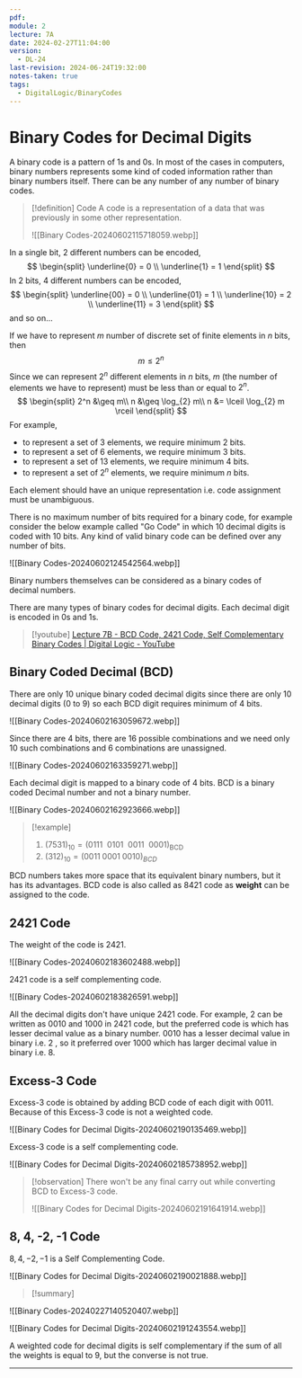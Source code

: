 ```yaml
---
pdf: 
module: 2
lecture: 7A
date: 2024-02-27T11:04:00
version:
  - DL-24
last-revision: 2024-06-24T19:32:00
notes-taken: true
tags:
  - DigitalLogic/BinaryCodes
---
```

# Binary Codes for Decimal Digits

A binary code is a pattern of 1s and 0s. In most of the cases in computers, binary numbers represents some kind of coded information rather than binary numbers itself. There can be any number of any number of binary codes.

> [!definition] Code
> A code is a representation of a data that was previously in some other representation.
> 
> ![[Binary Codes-20240602115718059.webp]]

In a single bit, 2 different numbers can be encoded,
$$
\begin{split}
\underline{0} = 0 \\
\underline{1} = 1
\end{split}
$$
In 2 bits, 4 different numbers can be encoded,
$$
\begin{split}
\underline{00} = 0 \\
\underline{01} = 1 \\
\underline{10} = 2 \\
\underline{11} = 3 
\end{split}
$$
and so on...

If we have to represent $m$ number of discrete set of finite elements in $n$ bits, then
$$
m \leq 2^n
$$
Since we can represent $2^n$ different elements in $n$ bits, $m$ (the number of elements we have to represent) must be less than or equal to $2^n$.
$$
\begin{split}
2^n &\geq m\\
n &\geq \log_{2} m\\
n &= \lceil \log_{2} m  \rceil
\end{split}
$$
For example, 
- to represent a set of $3$ elements, we require minimum $2$ bits.
- to represent a set of $6$ elements, we require minimum $3$ bits.
- to represent a set of $13$ elements, we require minimum $4$ bits.
- to represent a set of $2^n$ elements, we require minimum $n$ bits.

Each element should have an unique representation i.e. code assignment must be unambiguous.

There is no maximum number of bits required for a binary code, for example consider the below example called "Go Code" in which 10 decimal digits is coded with 10 bits. Any kind of valid binary code can be defined over any number of bits.

![[Binary Codes-20240602124542564.webp]]

Binary numbers themselves can be considered as a binary codes of decimal numbers.

There are many types of binary codes for decimal digits. Each decimal digit is encoded in 0s and 1s.

> [!youtube] 
> [Lecture 7B - BCD Code, 2421 Code, Self Complementary Binary Codes | Digital Logic - YouTube](https://www.youtube.com/watch?v=33sBA5oyXek)

## Binary Coded Decimal (BCD)

There are only 10 unique binary coded decimal digits since there are only 10 decimal digits (0 to 9) so each BCD digit requires minimum of 4 bits.

![[Binary Codes-20240602163059672.webp]]

Since there are 4 bits, there are 16 possible combinations and we need only 10 such combinations and 6 combinations are unassigned.

![[Binary Codes-20240602163359271.webp]]

Each decimal digit is mapped to a binary code of 4 bits. BCD is a binary coded Decimal number and not a binary number.

![[Binary Codes-20240602162923666.webp]]

> [!example] 
> 1. $(7531)_{10} = (0111\:\: 0101\:\: 0011\:\: 0001)_{\text{BCD}}$
> 2. $(312)_{10} = (0011\; 0001\; 0010)_{BCD}$

BCD numbers takes more space that its equivalent binary numbers, but it has its advantages. 
BCD code is also called as $8421$ code as **weight** can be assigned to the code.

## 2421 Code

The weight of the code is 2421. 

![[Binary Codes-20240602183602488.webp]]

2421 code is a self complementing code.

![[Binary Codes-20240602183826591.webp]]

All the decimal digits don't have unique 2421 code. For example, $2$ can be written as $0010$ and $1000$ in 2421 code, but the preferred code is which has lesser decimal value as a binary number.
$0010$ has a lesser decimal value in binary i.e. $2$ , so it preferred over $1000$ which has larger decimal value in binary i.e. $8$.

## Excess-3 Code

Excess-3 code is obtained by adding BCD code of each digit with $0011$. Because of this Excess-3 code is not a weighted code.

![[Binary Codes for Decimal Digits-20240602190135469.webp]]

Excess-3 code is a self complementing code.

![[Binary Codes for Decimal Digits-20240602185738952.webp]]

> [!observation] 
> There won't be any final carry out while converting BCD to Excess-3 code.
>
> ![[Binary Codes for Decimal Digits-20240602191641914.webp]]

## 8, 4, -2, -1 Code

$8, 4, -2, -1$ is a Self Complementing Code.

![[Binary Codes for Decimal Digits-20240602190021888.webp]]


> [!summary] 

![[Binary Codes-20240227140520407.webp]]

![[Binary Codes for Decimal Digits-20240602191243554.webp]]

A weighted code for decimal digits is self complementary if the sum of all the weights is equal to 9, but the converse is not true.

---